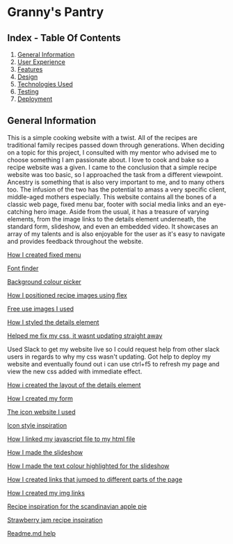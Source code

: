 # Granny's Pantry

## Index - Table Of Contents
1. [General Information](#general-info)
2. [User Experience](#ux)
3. [Features](#features)
4. [Design](#design)
5. [Technologies Used](#tech-used)
6. [Testing](#testing)
7. [Deployment](#deployment)

<a name="general-info"></a>

## General Information
 This is a simple cooking website with a twist. All of the recipes are traditional family recipes passed down through generations. When deciding on a topic for this project, I consulted with my mentor who advised me to choose something I am passionate about. I love to cook and bake so a recipe website was a given. I came to the conclusion that a simple recipe website was too basic, so I approached the task from a different viewpoint. Ancestry is something that is also very important to me, and to many others too. The infusion of the two has the potential to amass a very specific client, middle-aged mothers especially. 
 This website contains all the bones of a classic web page, fixed menu bar, footer with social media links and an eye-catching hero image. Aside from the usual, it has a treasure of varying elements, from the image links to the details element underneath, the standard form, slideshow, and even an embedded video. It showcases an array of my talents and is also enjoyable for the user as it's easy to navigate and provides feedback throughout the website.



[How I created fixed menu](https://www.w3schools.com/howto/howto_css_fixed_menu.asp)

[Font finder](https://www.tutorialbrain.com/css_tutorial/css_font_family_list/)

[Background colour picker](https://coolors.co/palettes/palettes)

[How I positioned recipe images using flex](https://www.w3schools.com/howto/howto_css_images_side_by_side.asp)

[Free use images I used](https://pixabay.com/)

[How I styled the details element](https://css-tricks.com/exploring-what-the-details-and-summary-elements-can-do/)

[Helped me fix my css, it wasnt updating straight away](https://stackoverflow.com/questions/12717993/stylesheet-not-updating-when-i-refresh-my-site)

Used Slack to get my website live so I could request help from other slack users in regards to why my css wasn't updating. Got help to deploy my website and eventually found out i can use ctrl+f5 to refresh my page and view the new css added with immediate effect.

[How i created the layout of the details element](https://www.w3schools.com/howto/howto_css_three_columns.asp)

[How I created my form](https://www.w3schools.com/html/html_forms.asp)

[The icon website I used](https://fontawesome.com/search?q=social%20media&o=r)

[Icon style inspiration](https://www.w3schools.com/howto/howto_css_social_media_buttons.asp)

[How I linked my javascript file to my html file](https://pagedart.com/blog/how-to-link-javascript-to-html/)

[How I made the slideshow](https://www.w3schools.com/howto/howto_js_slideshow.asp)

[How I made the text colour highlighted for the slideshow](https://www.coding-dude.com/wp/css/highlight-text-css/#:~:text=Simple%20CSS%20Highlight%20Text%20Effect%20Besides%20the%20%3Cmark%3E,the%20same%20thing%20as%20the%20HTML%20%3Cmark%3E%20tag.)

[How I created links that jumped to different parts of the page](https://www.w3docs.com/snippets/html/how-to-create-an-anchor-link-to-jump-to-a-specific-part-of-a-page.html)

[How I created my img links](https://www.w3schools.com/tags/tag_img.asp)

[Recipe inspiration for the scandinavian apple pie](http://www.godecookery.com/twotarts/twotarts.html)

[Strawberry jam recipe inspiration](https://www.epicurious.com/recipes/food/views/old-fashioned-raspberry-jam-230700)

[Readme.md help](https://www.ionos.com/digitalguide/websites/web-development/readme-file/#:~:text=The%20table%20of%20contents%20can%20be%20structured%20with,IDs%20for%20the%20headlines%20in%20the%20readme%20file.)